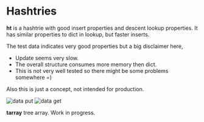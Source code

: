 Hashtries
=========

**ht** is a hashtrie with good insert properties and descent lookup properties.
It has similar properties to dict in lookup, but faster inserts. 

The test data indicates very good properties but a big disclaimer here,
- Update seems very slow.
- The overall structure consumes more memory then dict.
- This is not very well tested so there might be some problems somewhere =)

Also this is just a concept, not intended for production.

![data put](https://github.com/psyeugenic/hashtrie/raw/master/example/data_put.png)
![data get](https://github.com/psyeugenic/hashtrie/raw/master/example/data_get.png)


**tarray** tree array. Work in progress.
